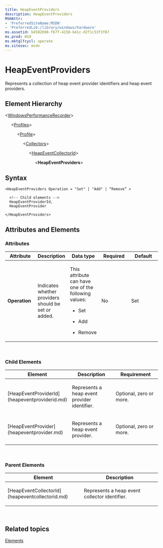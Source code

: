 ```yaml
---
title: HeapEventProviders
description: HeapEventProviders
MSHAttr:
- 'PreferredSiteName:MSDN'
- 'PreferredLib:/library/windows/hardware'
ms.assetid: b4582698-fb7f-4158-b41c-d2f1c53f3f87
ms.prod: W10
ms.mktglfcycl: operate
ms.sitesec: msdn
---
```


# HeapEventProviders


Represents a collection of heap event provider identifiers and heap event providers.

## Element Hierarchy


&lt;[WindowsPerformanceRecorder](windowsperformancerecorder.md)&gt;

     &lt;[Profiles](profiles.md)&gt;

          &lt;[Profile](profile-wpr.md)&gt;

               &lt;[Collectors](collectors.md)&gt;

                    &lt;[HeapEventCollectorId](heapeventcollectorid.md)&gt;

                         &lt;**HeapEventProviders**&gt;

## Syntax


``` syntax
<HeapEventProviders Operation = "Set" | "Add" | “Remove” >

  <!-- Child elements -->
  HeapEventProviderId,
  HeapEventProvider

</HeapEventProviders>
```

## Attributes and Elements


### Attributes

<table>
<colgroup>
<col width="20%" />
<col width="20%" />
<col width="20%" />
<col width="20%" />
<col width="20%" />
</colgroup>
<thead>
<tr class="header">
<th>Attribute</th>
<th>Description</th>
<th>Data type</th>
<th>Required</th>
<th>Default</th>
</tr>
</thead>
<tbody>
<tr class="odd">
<td><p><strong>Operation</strong></p></td>
<td><p>Indicates whether providers should be set or added.</p></td>
<td><p>This attribute can have one of the following values:</p>
<ul>
<li><p>Set</p></li>
<li><p>Add</p></li>
<li><p>Remove</p></li>
</ul></td>
<td><p>No</p></td>
<td><p>Set</p></td>
</tr>
</tbody>
</table>

 

### Child Elements

<table>
<colgroup>
<col width="33%" />
<col width="33%" />
<col width="33%" />
</colgroup>
<thead>
<tr class="header">
<th>Element</th>
<th>Description</th>
<th>Requirement</th>
</tr>
</thead>
<tbody>
<tr class="odd">
<td><p>[HeapEventProviderId](heapeventproviderid.md)</p></td>
<td><p>Represents a heap event provider identifier.</p></td>
<td><p>Optional, zero or more.</p></td>
</tr>
<tr class="even">
<td><p>[HeapEventProvider](heapeventprovider.md)</p></td>
<td><p>Represents a heap event provider.</p></td>
<td><p>Optional, zero or more.</p></td>
</tr>
</tbody>
</table>

 

### Parent Elements

<table>
<colgroup>
<col width="50%" />
<col width="50%" />
</colgroup>
<thead>
<tr class="header">
<th>Element</th>
<th>Description</th>
</tr>
</thead>
<tbody>
<tr class="odd">
<td><p>[HeapEventCollectorId](heapeventcollectorid.md)</p></td>
<td><p>Represents a heap event collector identifier.</p></td>
</tr>
</tbody>
</table>

 

## Related topics


[Elements](elements.md)

 

 







